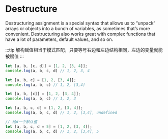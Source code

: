 # Destructure

Destructuring assignment is a special syntax that allows us to “unpack” arrays or objects into a bunch of variables, as sometimes that’s more convenient. Destructuring also works great with complex functions that have a lot of parameters, default values, and so on.

:::tip
解构赋值相当于模式匹配，只要等号右边和左边结构相同，左边的变量就能被赋值
:::
```js
let [a, b, [c, d]] = [1, 2, [3, 4]];
console.log(a, b, c, d) // 1, 2, 3, 4

let [a, b, c] = [1, 2, [3, 4]];
console.log(a, b, c) // 1, 2, [3,4]

let [a, b, [c]] = [1, 2, [3, 4]];
console.log(a, b, c) // 1, 2, 3

let [a, b, c, d] = [1, 2, [3, 4]];
console.log(a, b, c, d) // 1, 2, [3,4], undefined

// 给d一个默认值
let [a, b, c, d = 5] = [1, 2, [3, 4]];
console.log(a, b, c, d) // 1, 2, [3,4], 5
```